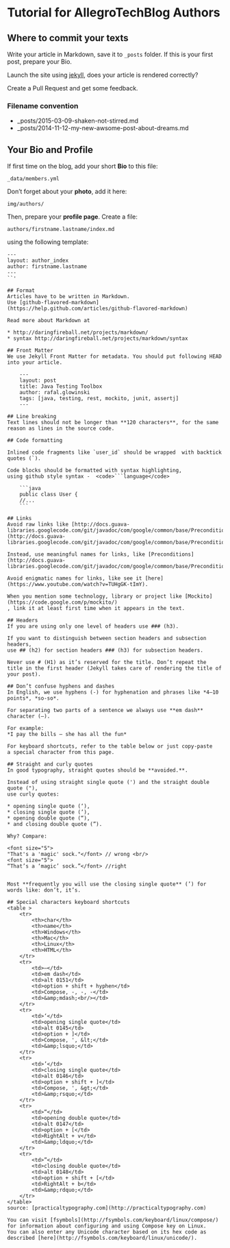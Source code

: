 # Tutorial for AllegroTechBlog Authors

## Where to commit your texts
Write your article in Markdown, save it to `_posts` folder.
If this is your first post, prepare your Bio.

Launch the site using [jekyll](https://help.github.com/articles/using-jekyll-with-pages),
does your article is rendered correctly?

Create a Pull Request and get some feedback.

### Filename convention

* _posts/2015-03-09-shaken-not-stirred.md
* _posts/2014-11-12-my-new-awsome-post-about-dreams.md


## Your Bio and Profile
If first time on the blog, add your short **Bio** to this file:

```
_data/members.yml
```

Don’t forget about your **photo**, add it here:

```
img/authors/
```

Then, prepare your **profile page**.
Create a file:

```
authors/firstname.lastname/index.md
```

using the following template:

```
---
layout: author_index
author: firstname.lastname
---
``'

## Format
Articles have to be written in Markdown.
Use [github-flavored-markdown](https://help.github.com/articles/github-flavored-markdown)

Read more about Markdown at

* http://daringfireball.net/projects/markdown/
* syntax http://daringfireball.net/projects/markdown/syntax

## Front Matter
We use Jekyll Front Matter for metadata. You should put following HEAD into your article.

    ---
    layout: post
    title: Java Testing Toolbox
    author: rafal.glowinski
    tags: [java, testing, rest, mockito, junit, assertj]
    ---

## Line breaking
Text lines should not be longer than **120 characters**, for the same reason as lines in the source code.

## Code formatting

Inlined code fragments like `user_id` should be wrapped  with backtick quotes (`).

Code blocks should be formatted with syntax highlighting,
using github style syntax -  <code>```language</code>

    ```java
    public class User {
    //...
    ```

## Links
Avoid raw links like [http://docs.guava-libraries.googlecode.com/git/javadoc/com/google/common/base/Preconditions.html](http://docs.guava-libraries.googlecode.com/git/javadoc/com/google/common/base/Preconditions.html).

Instead, use meaningful names for links, like [Preconditions](http://docs.guava-libraries.googlecode.com/git/javadoc/com/google/common/base/Preconditions.html).

Avoid enigmatic names for links, like see it [here](https://www.youtube.com/watch?v=TUHgGK-tImY).

When you mention some technology, library or project like [Mockito](https://code.google.com/p/mockito/)
, link it at least first time when it appears in the text.

## Headers
If you are using only one level of headers use ### (h3).

If you want to distinguish between section headers and subsection headers,
use ## (h2) for section headers ### (h3) for subsection headers.

Never use # (H1) as it’s reserved for the title. Don’t repeat the title in the first header (Jekyll takes care of rendering the title of your post).

## Don’t confuse hyphens and dashes
In English, we use hyphens (-) for hyphenation and phrases like *4–10 points*, *so-so*.

For separating two parts of a sentence we always use **em dash** character (—).

For example:
*I pay the bills — she has all the fun*

For keyboard shortcuts, refer to the table below or just copy-paste
a special character from this page.

## Straight and curly quotes
In good typography, straight quotes should be **avoided.**.

Instead of using straight single quote (') and the straight double quote ("),
use curly quotes:

* opening single quote (‘),
* closing single quote (’),
* opening double quote (“),
* and closing double quote (”).

Why? Compare:

<font size="5">
"That's a 'magic' sock."</font>	// wrong <br/>
<font size="5">
“That’s a ‘magic’ sock.”</font> //right


Most **frequently you will use the closing single quote** (’) for words like: don’t, it’s.

## Special characters keyboard shortcuts
<table >
    <tr>
        <th>char</th>
        <th>name</th>
        <th>Windows</th>
        <th>Mac</th>
        <th>Linux</th>
        <th>HTML</th>
    </tr>
    <tr>
        <td>—</td>
        <td>em dash</td>
        <td>alt 0151</td>
        <td>option + shift + hyphen</td>
        <td>Compose, -, -, -</td>
        <td>&amp;mdash;<br/></td>
    </tr>
    <tr>
        <td>‘</td>
        <td>opening single quote</td>
        <td>alt 0145</td>
        <td>option + ]</td>
        <td>Compose, ', &lt;</td>
        <td>&amp;lsquo;</td>
    </tr>
    <tr>
        <td>’</td>
        <td>closing single quote</td>
        <td>alt 0146</td>
        <td>option + shift + ]</td>
        <td>Compose, ', &gt;</td>
        <td>&amp;rsquo;</td>
    </tr>
    <tr>
        <td>“</td>
        <td>opening double quote</td>
        <td>alt 0147</td>
        <td>option + [</td>
        <td>RightAlt + v</td>
        <td>&amp;ldquo;</td>
    </tr>
    <tr>
        <td>”</td>
        <td>closing double quote</td>
        <td>alt 0148</td>
        <td>option + shift + [</td>
        <td>RightAlt + b</td>
        <td>&amp;rdquo;</td>
    </tr>
</table>
source: [practicaltypography.com](http://practicaltypography.com)

You can visit [fsymbols](http://fsymbols.com/keyboard/linux/compose/) for information about configuring and using Compose key on Linux.
You can also enter any Unicode character based on its hex code as described [here](http://fsymbols.com/keyboard/linux/unicode/).

